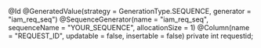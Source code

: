 @Id
@GeneratedValue(strategy = GenerationType.SEQUENCE, generator = "iam_req_seq")
@SequenceGenerator(name = "iam_req_seq", sequenceName = "YOUR_SEQUENCE", allocationSize = 1)
@Column(name = "REQUEST_ID", updatable = false, insertable = false)
private int requestid;